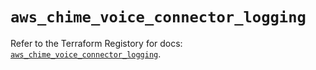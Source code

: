 # `aws_chime_voice_connector_logging`

Refer to the Terraform Registory for docs: [`aws_chime_voice_connector_logging`](https://registry.terraform.io/providers/hashicorp/aws/5.6.2/docs/resources/chime_voice_connector_logging).

